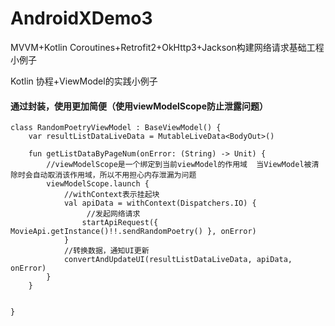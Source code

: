 # AndroidXDemo3
MVVM+Kotlin Coroutines+Retrofit2+OkHttp3+Jackson构建网络请求基础工程小例子

Kotlin 协程+ViewModel的实践小例子

#### 通过封装，使用更加简便（使用viewModelScope防止泄露问题）
~~~~~~~~~~~~
class RandomPoetryViewModel : BaseViewModel() {
    var resultListDataLiveData = MutableLiveData<BodyOut>()

    fun getListDataByPageNum(onError: (String) -> Unit) {
        //viewModelScope是一个绑定到当前viewModel的作用域  当ViewModel被清除时会自动取消该作用域，所以不用担心内存泄漏为问题
        viewModelScope.launch {
            //withContext表示挂起块
            val apiData = withContext(Dispatchers.IO) {
                 //发起网络请求
                startApiRequest({ MovieApi.getInstance()!!.sendRandomPoetry() }, onError)
            }
            //转换数据，通知UI更新
            convertAndUpdateUI(resultListDataLiveData, apiData, onError)
        }
    }


}
~~~~~~~~~~~~

